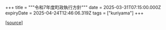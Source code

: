 +++
title = """令和7年度町政執行方針"""
date = 2025-03-31T07:15:00.000Z
expiryDate = 2025-04-24T12:46:06.319Z
tags = ["kuriyama"]
+++


[[source]](https://www.town.kuriyama.hokkaido.jp/site/mayor/31115.html)
